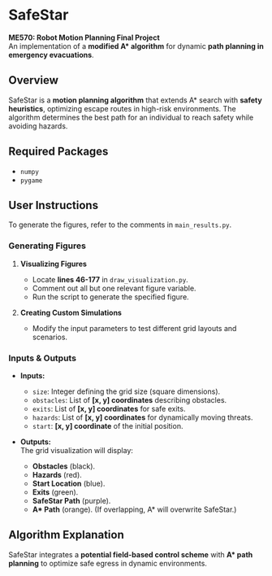 # SafeStar  
**ME570: Robot Motion Planning Final Project**  
An implementation of a **modified A\* algorithm** for dynamic **path planning in emergency evacuations**.  

## Overview  
SafeStar is a **motion planning algorithm** that extends A\* search with **safety heuristics**, optimizing escape routes in high-risk environments. The algorithm determines the best path for an individual to reach safety while avoiding hazards.  

## Required Packages  
- `numpy`  
- `pygame`  

## User Instructions  
To generate the figures, refer to the comments in `main_results.py`.  

### Generating Figures  
1. **Visualizing Figures**  
   - Locate **lines 46-177** in `draw_visualization.py`.  
   - Comment out all but one relevant figure variable.  
   - Run the script to generate the specified figure.  

2. **Creating Custom Simulations**  
   - Modify the input parameters to test different grid layouts and scenarios.  

### Inputs & Outputs  
- **Inputs:**  
  - `size`: Integer defining the grid size (square dimensions).  
  - `obstacles`: List of **[x, y] coordinates** describing obstacles.  
  - `exits`: List of **[x, y] coordinates** for safe exits.  
  - `hazards`: List of **[x, y] coordinates** for dynamically moving threats.  
  - `start`: **[x, y] coordinate** of the initial position.  

- **Outputs:**  
  The grid visualization will display:  
  - **Obstacles** (black).  
  - **Hazards** (red).  
  - **Start Location** (blue).  
  - **Exits** (green).  
  - **SafeStar Path** (purple).  
  - **A\* Path** (orange). (If overlapping, A\* will overwrite SafeStar.)  

## Algorithm Explanation  
SafeStar integrates a **potential field-based control scheme** with **A\* path planning** to optimize safe egress in dynamic environments.  
